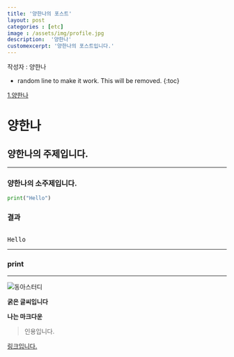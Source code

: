 ```yaml
---  
title: '양한나의 포스트'
layout: post     
categories : [etc] 
image : /assets/img/profile.jpg
description:  '양한나'
customexcerpt: '양한나의 포스트입니다.'  
---
```


<span class = "alert g">작성자 : 양한나</span>


<!-- 아래 2줄은 목차를 나타내기 위한 심볼이니 건들지 말아 주세요 -->
* random line to make it work. This will be removed.
{:toc} 

[1.양한나](#양한나)

# 양한나

## 양한나의 주제입니다.
----


### 양한나의 소주제입니다.


~~~ py  
print("Hello")  
~~~  

### 결과

<pre>  
Hello
</pre>    

---
### print
---
![동아스터디]( /assets/img/profile.jpg)      


 
**굵은 글씨입니다**


**나는 마크다운** 

> 인용입니다.

 [링크입니다.](https://bigdatateam.net/)

